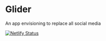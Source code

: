 # Glider
An app envisioning to replace all social media

[![Netlify Status](https://api.netlify.com/api/v1/badges/2894c7f3-0824-4fb5-bda8-7cdb890e1c30/deploy-status)](https://app.netlify.com/sites/glider/deploys)
